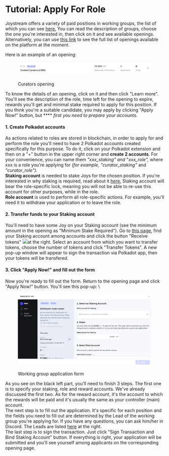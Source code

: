 # Tutorial: Apply For Role

Joystream offers a variety of paid positions in working groups, the list of which you can see [here.](https://dao.joystream.org/#/working-groups) You can read the description of groups, choose the one you're interested in, then click on it and see available openings. Alternatively, you can use [this link](https://dao.joystream.org/#/working-groups/openings) to see the full list of openings available on the platform at the moment.&#x20;

Here is an example of an opening:

<figure><img src="../../.gitbook/assets/wg_role.png" alt=""><figcaption><p>Curators opening</p></figcaption></figure>

To know the details of an opening, click on it and then click "Learn more". You'll see the description of the role, time left for the opening to expire, rewards you'll get and minimal stake required to apply for this position. If you think you're a suitable candidate, you may apply by clicking "Apply Now!" button, but **** _first you need to prepare your accounts_.

#### 1. Create Polkadot accounts 

As actions related to roles are stored in blockchain, in order to apply for and perform the role you'll need to have 2 Polkadot accounts created specifically for this purpose. To do it, click on your Polkadot extension and then on a "+" button in the upper right corner and **create 2 accounts**. For your convenience, you can name them _"xxx\_staking" and_ "_xxx\_role",_ where xxx is a role you're applying for _(_for example_, "curator\_staking"_ and _"curator\_role")._\
**Staking account** is needed to stake Joys for the chosen position. If you're interested in why staking is required, read about it [here.](https://joystream.gitbook.io/testnet-workspace/system/accounts-and-staking#staking) Staking account will bear the role-specific lock, meaning you will not be able to re-use this account for other purposes, while in the role.\
**Role account** is used to perform all role-specific actions. For example, you'll need it to withdraw your application or to leave the role.&#x20;

#### &#x20;2. Transfer funds to your Staking account&#x20;

You'll need to have some Joy on your Staking account (see the minimum amount in the opening as "Minimum Stake Required"). Go to [this page](https://dao.joystream.org/#/profile), find your Staking account among accounts and click the button "Receive tokens" ![](../../.gitbook/assets/receive\_tokens\_button.png)at the right. Select an account from which you want to transfer tokens, choose the number of tokens and click "Transfer Tokens". A new pop-up window will appear to sign the transaction via Polkadot app, then your tokens will be transfered.

#### 3. Click "Apply Now!" and fill out the form

Now you're ready to fill out the form. Return to the opening page and click "Apply Now!" button. You'll see this pop-up: \


<figure><img src="../../.gitbook/assets/wg_application_form.png" alt=""><figcaption><p>Working group application form</p></figcaption></figure>

As you see on the black left part, you'll need to finish 3 steps. The first one is to specify your staking, role and reward accounts. We've already discussed the first two. As for the reward account, it's the account to which the rewards will be paid and it's usually the same as your controller (main) account. \
The next step is to fill out the application. It's specific for each position and the fields you need to fill out are determined by the Lead of the working group you're applying for. If you have any questions, you can ask him/her in Discord. The Leads are listed [here](https://dao.joystream.org/#/working-groups) at the right. \
The last step is to sign the transaction. Just click "Sign Transaction and Bind Staking Account" button. If everything is right, your application will be submitted and you'll see yourself among applicants on the corresponding opening page.
